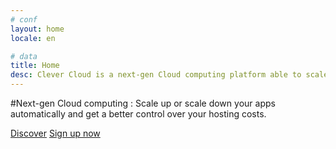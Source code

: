 ```yaml
---
# conf
layout: home
locale: en

# data
title: Home
desc: Clever Cloud is a next-gen Cloud computing platform able to scale websites and apps automatically.
---
```

#Next-gen Cloud computing&nbsp;: Scale up or scale down your apps automatically and get a better control over your hosting costs.
<div class="call-for-action">
   <a class="btn btn-inverse btn-large" href="/en/the-cloud/solution">Discover</a>
   <a class="btn btn-primary btn-large" href="https://console.clever-cloud.com/auth/signup">Sign up now</a>
</div>
